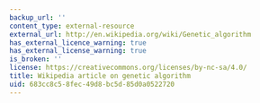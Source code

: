 ```yaml
---
backup_url: ''
content_type: external-resource
external_url: http://en.wikipedia.org/wiki/Genetic_algorithm
has_external_licence_warning: true
has_external_license_warning: true
is_broken: ''
license: https://creativecommons.org/licenses/by-nc-sa/4.0/
title: Wikipedia article on genetic algorithm
uid: 683cc8c5-8fec-49d8-bc5d-85d0a0522720
---
```

